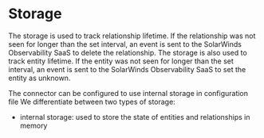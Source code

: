 # Storage

The storage is used to track relationship lifetime. If the relationship was not seen for longer than the set interval, an event is sent to the SolarWinds Observability SaaS to delete the relationship. The storage is also used to track entity lifetime. If the entity was not seen for longer than the set interval, an event is sent to the SolarWinds Observability SaaS to set the entity as unknown.

The connector can be configured to use internal storage in configuration file
We differentiate between two types of storage:
- internal storage: used to store the state of entities and relationships in memory
